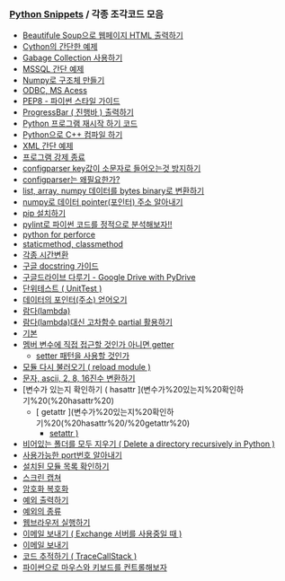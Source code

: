### [Python Snippets](../README.md) / 각종 조각코드 모음
- [Beautifule Soup으로 웹페이지 HTML 출력하기](Beautifule%20Soup으로%20웹페이지%20HTML%20출력하기.md)
- [Cython의 간단한 예제 ](Cython의%20간단한%20예제%20.md)
- [Gabage Collection 사용하기](Gabage%20Collection%20사용하기.md)
- [MSSQL 간단 예제](MSSQL%20간단%20예제.md)
- [Numpy로 구조체 만들기](Numpy로%20구조체%20만들기.md)
- [ODBC, MS Acess](ODBC,%20MS%20Acess.md)
- [PEP8 - 파이썬 스타일 가이드](PEP8%20-%20파이썬%20스타일%20가이드.md)
- [ProgressBar ( 진행바 ) 출력하기](ProgressBar%20(%20진행바%20)%20출력하기.md)
- [Python 프로그램 재시작 하기 코드](Python%20프로그램%20재시작%20하기%20코드.md)
- [Python으로 C++ 컴파일 하기](Python으로%20C++%20컴파일%20하기.md)
- [XML 간단 예제](XML%20간단%20예제.md)
- [프로그램 강제 종료](cmd%20명령%20예제.md)
- [configparser key값이 소문자로 들어오는것 방지하기](configparser%20key값이%20소문자로%20들어오는것%20방지하기.md)
- [configparser는 왜필요한가?](configparser%20활용하기.md)
- [list, array, numpy 데이터를 bytes binary로 변환하기](list,%20array,%20numpy%20데이터를%20bytes%20binary로%20변환하기.md)
- [numpy로 데이터 pointer(포인터) 주소 알아내기](numpy로%20데이터%20pointer(포인터)%20주소%20알아내기.md)
- [pip 설치하기](pip%20설치하기.md)
- [pylint로 파이썬 코드를 정적으로 분석해보자!!](pylint로%20파이썬%20코드를%20정적으로%20분석해보자!!.md)
- [python for perforce](python%20for%20perforce.md)
- [staticmethod, classmethod](staticmethod,%20classmethod.md)
- [각종 시간변환](각종%20시간변환.md)
- [구글 docstring 가이드](구글%20docstring%20가이드.md)
- [구글드라이브 다루기 - Google Drive with PyDrive](구글드라이브%20다루기%20-%20Google%20Drive%20with%20PyDrive.md)
- [단위테스트 ( UnitTest )](단위테스트%20(%20UnitTest%20).md)
- [데이터의 포인터(주소) 얻어오기](데이터의%20포인터(주소)%20얻어오기.md)
- [람다(lambda)](람다(lambda).md)
- [람다(lambda)대신 고차함수 partial 활용하기](람다(lambda)대신%20고차함수%20partial%20활용하기.md)
- [기본](멀티프로세싱.md)
- [멤버 변수에 직접 접근할 것인가  아니면 getter ](멤버%20변수에%20직접%20접근할%20것인가%20%20아니면%20getter%20)
	- [ setter 패턴을 사용할 것인가](멤버%20변수에%20직접%20접근할%20것인가%20%20아니면%20getter%20/%20setter%20패턴을%20사용할%20것인가.md)
- [모듈 다시 불러오기 ( reload module )](모듈%20다시%20불러오기%20(%20reload%20module%20).md)
- [문자, ascii, 2, 8, 16진수 변환하기](문자,%20ascii,%202,%208,%2016진수%20변환하기.md)
- [변수가 있는지 확인하기 ( hasattr ](변수가%20있는지%20확인하기%20(%20hasattr%20)
	- [ getattr ](변수가%20있는지%20확인하기%20(%20hasattr%20/%20getattr%20)
		- [ setattr )](변수가%20있는지%20확인하기%20(%20hasattr%20/%20getattr%20/%20setattr%20).md)
- [비어있는 폴더를 모두 지우기 ( Delete a directory recursively in Python )](비어있는%20폴더를%20모두%20지우기%20(%20Delete%20a%20directory%20recursively%20in%20Python%20).md)
- [사용가능한 port번호 알아내기](사용가능한%20port번호%20알아내기.md)
- [설치된 모듈 목록 확인하기](설치된%20모듈%20목록%20확인하기.md)
- [스크린 캡쳐](스크린%20캡쳐.md)
- [암호화 복호화](암호화%20복호화.md)
- [예외 출력하기](예외%20출력하기.md)
- [예외의 종류](예외의%20종류.md)
- [웹브라우저 실행하기](웹브라우저%20실행하기.md)
- [이메일 보내기 ( Exchange 서버를 사용중일 때 )](이메일%20보내기%20(%20Exchange%20서버를%20사용중일%20때%20).md)
- [이메일 보내기](이메일%20보내기.md)
- [코드 추적하기 ( TraceCallStack )](코드%20추적하기%20(%20TraceCallStack%20).md)
- [파이썬으로 마우스와 키보드를 컨트롤해보자](파이썬으로%20마우스와%20키보드를%20컨트롤해보자.md)